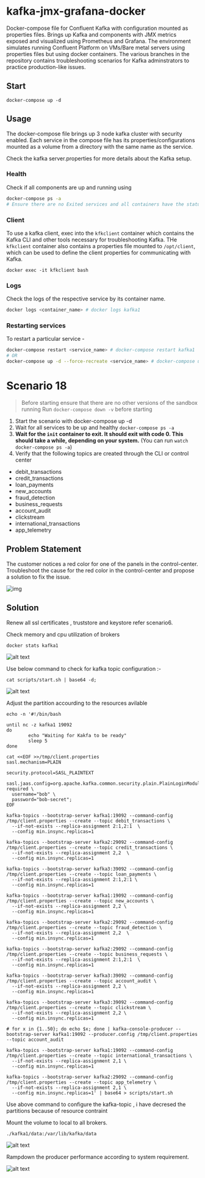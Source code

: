 # kafka-jmx-grafana-docker

Docker-compose file for Confluent Kafka with configuration mounted as properties files. Brings up Kafka and components with JMX metrics exposed and visualized using Prometheus and Grafana. The environment simulates running Confluent Platform on VMs/Bare metal servers using properties files but using docker containers. The various branches in the repository contains troubleshooting scenarios for Kafka adminstrators to practice production-like issues.

## Start

```
docker-compose up -d
```

## Usage

The docker-compose file brings up 3 node kafka cluster with security enabled. Each service in the compose file has its properties/configurations mounted as a volume from a directory with the same name as the service.

Check the kafka server.properties for more details about the Kafka setup.

### Health

Check if all components are up and running using

```bash
docker-compose ps -a
# Ensure there are no Exited services and all containers have the status `Up`
```


### Client

To use a kafka client, exec into the `kfkclient` container which contains the Kafka CLI and other tools necessary for troubleshooting Kafka. THe `kfkclient` container also contains a properties file mounted to `/opt/client`, which can be used to define the client properties for communicating with Kafka.

```
docker exec -it kfkclient bash
```

### Logs

Check the logs of the respective service by its container name.

```bash
docker logs <container_name> # docker logs kafka1
```

### Restarting services

To restart a particular service - 

```bash
docker-compose restart <service_name> # docker-compose restart kafka1
# OR
docker-compose up -d --force-recreate <service_name> # docker-compose up -d --force-recreate kafka1
```

# Scenario 18

> Before starting ensure that there are no other versions of the sandbox running Run `docker-compose down -v` before starting

1. Start the scenario with docker-compose up -d
2. Wait for all services to be up and healthy `docker-compose ps -a`
3. **Wait for the `init` container to exit. It should exit with code 0. This should take a while, depending on your system.** (You can run `watch docker-compose ps -a`)
4. Verify that the following topics are created through the CLI or control center
- debit_transactions
- credit_transactions
- loan_payments
- new_accounts
- fraud_detection
- business_requests
- account_audit
- clickstream
- international_transactions
- app_telemetry

## Problem Statement

The customer notices a red color for one of the panels in the control-center. Troubleshoot the cause for the red color in the control-center and propose a solution to fix the issue.

![img](control-center.png)


## Solution

Renew all ssl certificates , truststore and keystore refer scenario6.


Check memory and cpu utilization of brokers

```
docker stats kafka1
```

![alt text](<Screenshot 2024-11-02 at 11.19.42 PM.png>)

Use below command to check for kafka topic configuration :-
```
cat scripts/start.sh | base64 -d;
```

![alt text](<./assets/Screenshot 2024-11-02 at 5.16.56 PM.png>)

Adjust the partition accourding to the resources avilable

```
echo -n '#!/bin/bash

until nc -z kafka1 19092
do
        echo "Waiting for Kakfa to be ready"
        sleep 5
done

cat <<EOF >>/tmp/client.properties
sasl.mechanism=PLAIN

security.protocol=SASL_PLAINTEXT

sasl.jaas.config=org.apache.kafka.common.security.plain.PlainLoginModule required \
  username="bob" \
  password="bob-secret";
EOF

kafka-topics --bootstrap-server kafka1:19092 --command-config /tmp/client.properties --create --topic debit_transactions \
  --if-not-exists --replica-assignment 2:1,2:1  \
  --config min.insync.replicas=1

kafka-topics --bootstrap-server kafka2:29092 --command-config /tmp/client.properties --create --topic credit_transactions \
  --if-not-exists --replica-assignment 2,2  \
  --config min.insync.replicas=1

kafka-topics --bootstrap-server kafka3:39092 --command-config /tmp/client.properties --create --topic loan_payments \
  --if-not-exists --replica-assignment 2:1,2:1 \
  --config min.insync.replicas=1

kafka-topics --bootstrap-server kafka1:19092 --command-config /tmp/client.properties --create --topic new_accounts \
  --if-not-exists --replica-assignment 2,2 \
  --config min.insync.replicas=1

kafka-topics --bootstrap-server kafka2:29092 --command-config /tmp/client.properties --create --topic fraud_detection \
  --if-not-exists --replica-assignment 2,2  \
  --config min.insync.replicas=1

kafka-topics --bootstrap-server kafka2:29092 --command-config /tmp/client.properties --create --topic business_requests \
  --if-not-exists --replica-assignment 2:1,2:1  \
  --config min.insync.replicas=1

kafka-topics --bootstrap-server kafka3:39092 --command-config /tmp/client.properties --create --topic account_audit \
  --if-not-exists --replica-assignment 2,2 \
  --config min.insync.replicas=1

kafka-topics --bootstrap-server kafka3:39092 --command-config /tmp/client.properties --create --topic clickstream \
  --if-not-exists --replica-assignment 2,2 \
  --config min.insync.replicas=1

# for x in {1..50}; do echo $x; done | kafka-console-producer --bootstrap-server kafka1:19092 --producer.config /tmp/client.properties --topic account_audit

kafka-topics --bootstrap-server kafka1:19092 --command-config /tmp/client.properties --create --topic international_transactions \
  --if-not-exists --replica-assignment 2,1 \
  --config min.insync.replicas=1

kafka-topics --bootstrap-server kafka2:29092 --command-config /tmp/client.properties --create --topic app_telemetry \
  --if-not-exists --replica-assignment 2,1 \
  --config min.insync.replicas=1' | base64 > scripts/start.sh
```

Use above command to configure the kafka-topic , i have decresed the partitions because of resource contraint


Mount the volume to local to all brokers.

```
./kafka1/data:/var/lib/kafka/data
```

![alt text](<./assets/Screenshot 2024-11-02 at 11.27.48 PM.png>)

Rampdown the producer performance according to system requirement.

![alt text](<./assets/Screenshot 2024-11-02 at 11.27.57 PM.png>)